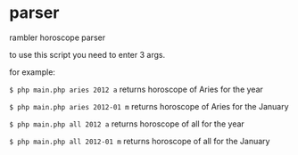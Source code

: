 parser
======

rambler horoscope parser

to use this script you need to enter 3 args.

for example:

```$ php main.php aries 2012 a```    returns horoscope of Aries for the year

```$ php main.php aries 2012-01 m``` returns horoscope of Aries for the January

```$ php main.php all 2012 a``` returns horoscope of all for the year

```$ php main.php all 2012-01 m``` returns horoscope of all for the January

